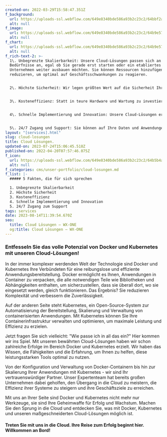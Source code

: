 ```yaml
---
created-on: 2022-03-29T15:58:47.351Z
f_background:
  url: https://uploads-ssl.webflow.com/649e8340bde586a93b2c23c2/64bbf2a158e886d3f5c0ff68_cloud5.png
  alt: null
f_image:
  url: https://uploads-ssl.webflow.com/649e8340bde586a93b2c23c2/64b9e574a6e0ed80043e75e8_cloud8.png
  alt: null
f_chart:
  url: https://uploads-ssl.webflow.com/649e8340bde586a93b2c23c2/64b9e574a6e0ed80043e75e8_cloud8.png
  alt: null
f_rich-text-2: >-
  1\. Unbegrenzte Skalierbarkeit: Unsere Cloud-Lösungen passen sich an Ihre
  Bedürfnisse an, egal ob Sie gerade erst starten oder ein etabliertes
  Unternehmen weiter ausbauen möchten. Sie können Ressourcen hinzufügen oder
  reduzieren, um optimal auf Geschäftsschwankungen zu reagieren.


  2\. Höchste Sicherheit: Wir legen größten Wert auf die Sicherheit Ihrer Daten. Unsere Cloud-Lösungen bieten modernste Sicherheitsmaßnahmen, um Ihre Daten vor potenziellen Bedrohungen zu schützen und den Datenschutz zu gewährleisten.


  3\. Kosteneffizienz: Statt in teure Hardware und Wartung zu investieren, zahlen Sie nur für die Ressourcen, die Sie tatsächlich nutzen. Dies reduziert Ihre IT-Kosten erheblich und ermöglicht es Ihnen, Ihr Budget effektiver zu nutzen.


  4\. Schnelle Implementierung und Innovation: Unsere Cloud-Lösungen ermöglichen es Ihnen, neue Anwendungen schnell zu implementieren und zu testen, was die Markteinführungszeit verkürzt. Zudem haben Sie Zugang zu den neuesten Technologien, um Innovationen voranzutreiben.


  5\. 24/7 Zugang und Support: Sie können auf Ihre Daten und Anwendungen von überall und zu jeder Zeit zugreifen. Unser engagiertes Support-Team steht Ihnen rund um die Uhr zur Verfügung, um bei Fragen oder Problemen zu helfen.
layout: "[services].html"
slug: cloud-losungen
title: Cloud Lösungen.
updated-on: 2023-07-24T15:06:45.518Z
published-on: 2022-04-20T07:57:46.075Z
f_icon:
  url: https://uploads-ssl.webflow.com/649e8340bde586a93b2c23c2/64b5b4ad8c51cafc5d1eb512_CloudSolution2Free.png
  alt: null
f_categories: cms/unser-portfolio/cloud-losungen.md
f_list: |-
  ##### 5 Fakten, die für sich sprechen

  1. Unbegrenzte Skalierbarkeit
  2. Höchste Sicherheit
  3. Kosteneffizienz
  4. Schnelle Implementierung und Innovation
  5. 24/7 Zugang zum Support
tags: services
date: 2023-08-14T11:39:54.670Z
seo:
  title: Cloud Lösungen — WX-ONE
  og:title: Cloud Lösungen — WX-ONE
---
```


### **Entfesseln Sie das volle Potenzial von Docker und Kubernetes mit unseren Cloud-Lösungen!**

In der immer komplexer werdenden Welt der Technologie sind Docker und Kubernetes Ihre Verbündeten für eine reibungslose und effiziente Anwendungsbereitstellung. Docker ermöglicht es Ihnen, Anwendungen in Container zu verpacken, die alle notwendigen Teile wie Bibliotheken und Abhängigkeiten enthalten, um sicherzustellen, dass sie überall dort, wo sie eingesetzt werden, gleich funktionieren. Das Ergebnis? Sie reduzieren Komplexität und verbessern die Zuverlässigkeit.

Auf der anderen Seite steht Kubernetes, ein Open-Source-System zur Automatisierung der Bereitstellung, Skalierung und Verwaltung von containerisierten Anwendungen. Mit Kubernetes können Sie Ihre Containerinfrastruktur verwalten und optimieren, um maximale Leistung und Effizienz zu erzielen.

Jetzt fragen Sie sich vielleicht: "Wie passe ich in all das ein?" Hier kommen wir ins Spiel. Mit unseren bewährten Cloud-Lösungen haben wir schon zahlreiche Erfolge im Bereich Docker und Kubernetes erzielt. Wir haben das Wissen, die Fähigkeiten und die Erfahrung, um Ihnen zu helfen, diese leistungsstarken Tools optimal zu nutzen.

Von der Konfiguration und Verwaltung von Docker-Containern bis hin zur Skalierung Ihrer Anwendungen mit Kubernetes - wir sind Ihr vertrauenswürdiger Partner. Unser Expertenteam hat bereits großen Unternehmen dabei geholfen, den Übergang in die Cloud zu meistern, die Effizienz ihrer Systeme zu steigern und ihre Geschäftsziele zu erreichen.

Mit uns an Ihrer Seite sind Docker und Kubernetes nicht mehr nur Werkzeuge, sie sind Ihre Geheimwaffe für Erfolg und Wachstum. Machen Sie den Sprung in die Cloud und entdecken Sie, was mit Docker, Kubernetes und unseren maßgeschneiderten Cloud-Lösungen möglich ist.

#### **Treten Sie mit uns in die Cloud. Ihre Reise zum Erfolg beginnt hier. Willkommen an Bord!**‍
